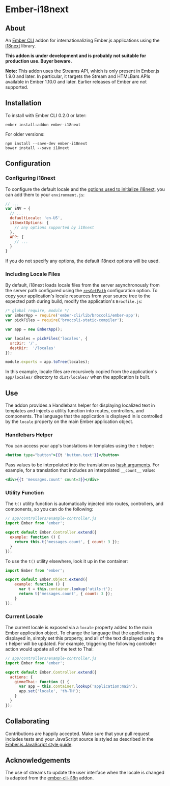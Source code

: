 # Ember-i18next

## About

An [Ember CLI](http://www.ember-cli.com/) addon for internationalizing Ember.js applications using the [i18next](http://i18next.com/) library.

**This addon is under development and is probably not suitable for production use. Buyer beware.**

**Note:** This addon uses the Streams API, which is only present in Ember.js 1.9.0 and later. In particular, it targets the Stream and HTMLBars APIs available in Ember 1.10.0 and later. Earlier releases of Ember are not supported.

## Installation

To install with Ember CLI 0.2.0 or later:

```
ember install:addon ember-i18next
```

For older versions:

```
npm install --save-dev ember-i18next
bower install --save i18next
```

## Configuration

### Configuring i18next

To configure the default locale and the [options used to initialize i18next](http://i18next.com/pages/doc_init.html), you can add them to your `environment.js`:

```javascript
// ...
var ENV = {
  // ...
  defaultLocale: 'en-US',
  i18nextOptions: {
    // any options supported by i18next
  },
  APP: {
    // ...
  }
}
```

If you do not specify any options, the default i18next options will be used.

### Including Locale Files

By default, i18next loads locale files from the server asynchronously from the server path configured using the [`resGetPath`](http://i18next.com/pages/doc_init.html#getresources) configuration option. To copy your application's locale resources from your source tree to the expected path during build, modify the application's `Brocfile.js`:

```javascript
/* global require, module */
var EmberApp = require('ember-cli/lib/broccoli/ember-app');
var pickFiles = require('broccoli-static-compiler');

var app = new EmberApp();

var locales = pickFiles('locales', {
  srcDir: '/',
  destDir:  '/locales'
});

module.exports = app.toTree(locales);
```

In this example, locale files are recursively copied from the application's `app/locales/` directory to `dist/locales/` when the application is built.

## Use

The addon provides a Handlebars helper for displaying localized text in templates and injects a utility function into routes, controllers, and components. The language that the application is displayed in is controlled by the `locale` property on the main Ember application object.

### Handlebars Helper

You can access your app's translations in templates using the `t` helper:

```handlebars
<button type="button">{{t 'button.text'}}</button>
```

Pass values to be interpolated into the translation as [hash arguments](http://handlebarsjs.com/expressions.html). For example, for a translation that includes an interpolated `__count__` value:

```handlebars
<div>{{t 'messages.count' count=3}}</div>
```

### Utility Function

The `t()` utility function is automatically injected into routes, controllers, and components, so you can do the following:

```javascript
// app/controllers/example-controller.js
import Ember from 'ember';

export default Ember.Controller.extend({
  example: function () {
    return this.t('messages.count', { count: 3 });
  }
});
```

To use the `t()` utility elsewhere, look it up in the container:

```javascript
import Ember from 'ember';

export default Ember.Object.extend({
	example: function () {
	  var t = this.container.lookup('utils:t');
	  return t('messages.count', { count: 3 });
	}
});
```

### Current Locale

The current locale is exposed via a `locale` property added to the main Ember application object. To change the language that the appliction is displayed in, simply set this property, and all of the text displayed using the `t` helper will be updated. For example, triggering the following controller action would update all of the text to Thai:

```javascript
// app/controllers/example-controller.js
import Ember from 'ember';

export default Ember.Controller.extend({
  actions: {
    gimmeThai: function () {
      var app = this.container.lookup('application:main');
      app.set('locale', 'th-TH');
    }
  }
});
```

## Collaborating

Contributions are happily accepted. Make sure that your pull request includes tests and your JavaScript source is styled as described in the [Ember.js JavaScript style guide](https://github.com/emberjs/ember.js/blob/master/STYLEGUIDE.md).

## Acknowledgements

The use of streams to update the user interface when the locale is changed is adapted from the [ember-cli-i18n](https://github.com/dockyard/ember-cli-i18n) addon.
